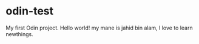 # odin-test
My first Odin project.
Hello world!
my mane is jahid bin alam, I love to learn newthings.  